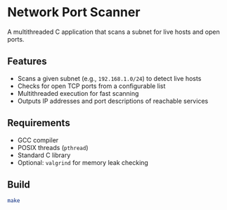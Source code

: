 # Network Port Scanner

A multithreaded C application that scans a subnet for live hosts and open ports.

## Features

- Scans a given subnet (e.g., `192.168.1.0/24`) to detect live hosts
- Checks for open TCP ports from a configurable list
- Multithreaded execution for fast scanning
- Outputs IP addresses and port descriptions of reachable services

## Requirements

- GCC compiler
- POSIX threads (`pthread`)
- Standard C library
- Optional: `valgrind` for memory leak checking

## Build

```bash
make
